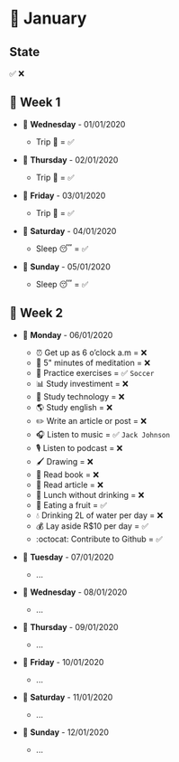 # 📅 January

## State 
✅ ❌

## 📌 Week 1
  
- 🚩 **Wednesday** - 01/01/2020
  - Trip 🌅 = ✅
  
- 🚩 **Thursday** - 02/01/2020
  - Trip 🌅 = ✅
  
- 🚩 **Friday** - 03/01/2020
  - Trip 🌅 = ✅
  
- 🚩 **Saturday** - 04/01/2020
  - Sleep 😴 = ✅
  
- 🚩 **Sunday** - 05/01/2020
  - Sleep 😴 = ✅
  
## 📌 Week 2
  
- 🚩 **Monday** - 06/01/2020
  - ⏰ Get up as 6 o’clock a.m = ❌
  - 🙏 5" minutes of meditation = ❌
  - 💪 Practice exercises = ✅ `Soccer`
  - 📊 Study investiment = ❌
  - 📱 Study technology = ❌
  - 🌎 Study english = ❌
  - ✏️ Write an article or post = ❌
  - 🎧 Listen to music = ✅ `Jack Johnson`
  - 🎙 Listen to podcast = ❌
  - 🖌 Drawing = ❌
  - 📕 Read book = ❌
  - 📃 Read article = ❌
  - 🍕 Lunch without drinking = ❌
  - 🍎 Eating a fruit = ✅
  - 💧 Drinking 2L of water per day = ❌
  - 💰 Lay aside R$10 per day = ✅
  - :octocat: Contribute to Github = ✅
  
- 🚩 **Tuesday** - 07/01/2020
  - ...
  
- 🚩 **Wednesday** - 08/01/2020
  - ...
  
- 🚩 **Thursday** - 09/01/2020
  - ...
  
- 🚩 **Friday** - 10/01/2020
  - ...
  
- 🚩 **Saturday** - 11/01/2020
  - ...
  
- 🚩 **Sunday** - 12/01/2020
  - ...